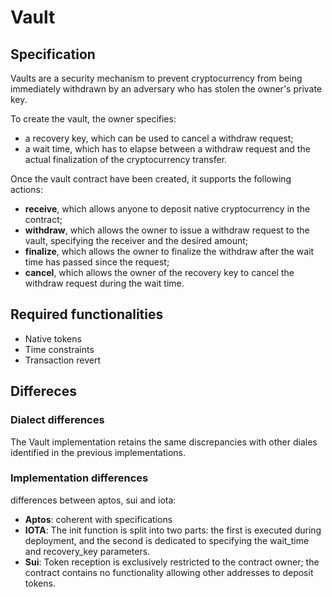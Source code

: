 # Vault

## Specification

Vaults are a security mechanism to prevent cryptocurrency from being immediately withdrawn by an adversary who has stolen the owner's private key.

To create the vault, the owner specifies: 
- a recovery key, which can be used to cancel a withdraw request;
- a wait time, which has to elapse between a withdraw request and the actual finalization of the cryptocurrency transfer.

Once the vault contract have been created, it supports the following actions:
- **receive**, which allows anyone to deposit native cryptocurrency in the contract;
- **withdraw**, which allows the owner to issue a withdraw request to the vault, specifying the receiver and the desired amount;
- **finalize**, which allows the owner to finalize the withdraw after the wait time has passed since the request; 
- **cancel**, which allows the owner of the recovery key to cancel the withdraw request during the wait time.

## Required functionalities

- Native tokens
- Time constraints
- Transaction revert

## Differeces

### Dialect differences

The Vault implementation retains the same discrepancies with other diales identified in the previous implementations.

### Implementation differences

differences between aptos, sui and iota: 
- **Aptos**: coherent with specifications
- **IOTA**:  The init function is split into two parts: the first is executed during deployment, and the second is dedicated to specifying the wait_time and recovery_key parameters.
- **Sui**: Token reception is exclusively restricted to the contract owner; the contract contains no functionality allowing other addresses to deposit tokens.
